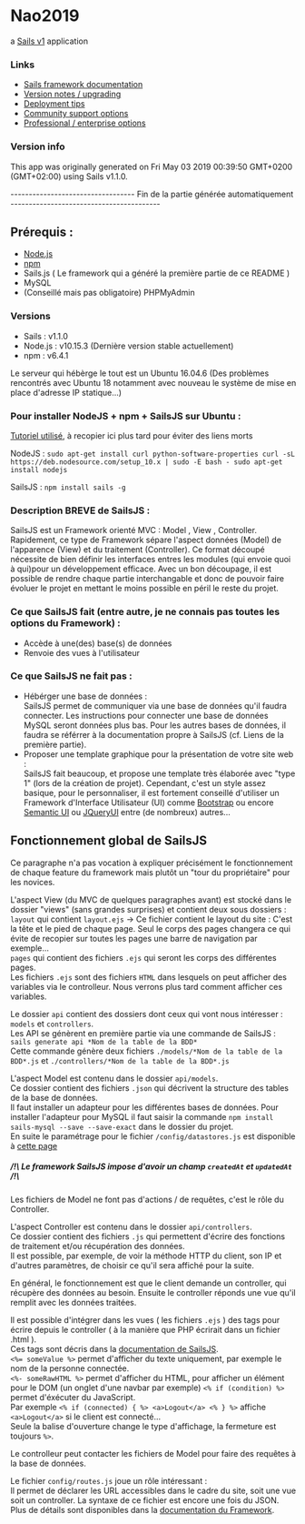 # Nao2019

a [Sails v1](https://sailsjs.com) application


### Links

+ [Sails framework documentation](https://sailsjs.com/get-started)
+ [Version notes / upgrading](https://sailsjs.com/documentation/upgrading)
+ [Deployment tips](https://sailsjs.com/documentation/concepts/deployment)
+ [Community support options](https://sailsjs.com/support)
+ [Professional / enterprise options](https://sailsjs.com/enterprise)


### Version info

This app was originally generated on Fri May 03 2019 00:39:50 GMT+0200 (GMT+02:00) using Sails v1.1.0.

---------------------------------- Fin de la partie générée automatiquement -----------------------------------------

## Prérequis :
 + [Node.js](https://nodejs.org/fr/)
 + [npm](https://www.npmjs.com/)
 + Sails.js ( Le framework qui a généré la première partie de ce README )
 + MySQL
 + (Conseillé mais pas obligatoire) PHPMyAdmin

### Versions
 + Sails : v1.1.0
 + Node.js : v10.15.3 (Dernière version stable actuellement)
 + npm : v6.4.1

Le serveur qui hébèrge le tout est un Ubuntu 16.04.6 (Des problèmes rencontrés avec Ubuntu 18 notamment avec nouveau le système de mise en place d'adresse IP statique...)

### Pour installer NodeJS + npm + SailsJS sur Ubuntu :
  [Tutoriel utilisé](https://tecadmin.net/install-latest-nodejs-npm-on-ubuntu/), à recopier ici plus tard pour éviter des liens morts
  
  NodeJS : `sudo apt-get install curl python-software-properties
	curl -sL https://deb.nodesource.com/setup_10.x | sudo -E bash -
	sudo apt-get install nodejs`

  SailsJS : `npm install sails -g`

### Description BREVE de SailsJS : 
SailsJS est un Framework orienté MVC : Model , View , Controller.  
Rapidement, ce type de Framework sépare l'aspect données (Model) de l'apparence (View) et du traitement (Controller).
Ce format découpé nécessite de bien définir les interfaces entres les modules (qui envoie quoi à qui)pour un développement efficace.
Avec un bon découpage, il est possible de rendre chaque partie interchangable et donc de pouvoir faire évoluer le projet en mettant le moins possible en péril le reste du projet.

### Ce que SailsJS fait (entre autre, je ne connais pas toutes les options du Framework) :
  + Accède à une(des) base(s) de données
  + Renvoie des vues à l'utilisateur
  
### Ce que SailsJS ne fait pas :
  + Hébérger une base de données :  
SailsJS permet de communiquer via une base de données qu'il faudra connecter. Les instructions pour connecter une base de données MySQL seront données plus bas. Pour les autres bases de données, il faudra se référrer à la documentation propre à SailsJS (cf. Liens de la première partie).
  + Proposer une template graphique pour la présentation de votre site web :  
SailsJS fait beaucoup, et propose une template très élaborée avec "type 1" (lors de la création de projet).
Cependant, c'est un style assez basique, pour le personnaliser, il est fortement conseillé d'utiliser un Framework d'Interface Utilisateur (UI) comme [Bootstrap](https://getbootstrap.com/) ou encore [Semantic UI](https://semantic-ui.com/) ou [JQueryUI](https://jqueryui.com/) entre (de nombreux) autres... 

## Fonctionnement global de SailsJS
Ce paragraphe n'a pas vocation à expliquer précisément le fonctionnement de chaque feature du framework mais plutôt un "tour du propriétaire" pour les novices.

L'aspect View (du MVC de quelques paragraphes avant) est stocké dans le dossier "views" (sans grandes surprises) et contient deux sous dossiers :  
`layout` qui contient `layout.ejs` -> Ce fichier contient le layout du site : C'est la tête et le pied de chaque page. Seul le corps des pages changera ce qui évite de recopier sur toutes les pages une barre de navigation par exemple...  
`pages` qui contient des fichiers `.ejs` qui seront les corps des différentes pages.  
Les fichiers `.ejs` sont des fichiers `HTML` dans lesquels on peut afficher des variables via le controlleur. Nous verrons plus tard comment afficher ces variables.  

Le dossier `api` contient des dossiers dont ceux qui vont nous intéresser : `models` et `controllers`.  
Les API se génèrent en première partie via une commande de SailsJS : `sails generate api *Nom de la table de la BDD*`  
Cette commande génère deux fichiers `./models/*Nom de la table de la BDD*.js` et `./controllers/*Nom de la table de la BDD*.js`

L'aspect Model est contenu dans le dossier `api/models`.  
Ce dossier contient des fichiers `.json` qui décrivent la structure des tables de la base de données.  
Il faut installer un adapteur pour les différentes bases de données.  Pour installer l'adapteur pour MySQL il faut saisir la commande `npm install sails-mysql --save --save-exact` dans le dossier du projet.  
En suite le paramétrage pour le fichier `/config/datastores.js` est disponible à [cette page](https://sailsjs.com/documentation/reference/configuration/sails-config-datastores#?using-a-local-mysql-database-in-development)  
##### /!\ Le framework SailsJS impose d'avoir un champ `createdAt` et `updatedAt` /!\   
Les fichiers de Model ne font pas d'actions / de requêtes, c'est le rôle du Controller.  

L'aspect Controller est contenu dans le dossier `api/controllers`.  
Ce dossier contient des fichiers `.js` qui permettent d'écrire des fonctions de traitement et/ou récupération des données.  
Il est possible, par exemple, de voir la méthode HTTP du client, son IP et d'autres paramètres, de choisir ce qu'il sera affiché pour la suite.  

En général, le fonctionnement est que le client demande un controller, qui récupère des données au besoin. Ensuite le controller réponds une vue qu'il remplit avec les données traitées.

Il est possible d'intégrer dans les vues ( les fichiers `.ejs` ) des tags pour écrire depuis le controller ( à la manière que PHP écrirait dans un fichier .html ).  
Ces tags sont décris dans la [documentation de SailsJS](https://sailsjs.com/documentation/concepts/views/locals).  
`<%= someValue %>` permet d'afficher du texte uniquement, par exemple le nom de la personne connectée.  
`<%- someRawHTML %>` permet d'afficher du HTML, pour afficher un élément pour le DOM (un onglet d'une navbar par exemple)
`<% if (condition) %>` permet d'éxécuter du JavaScript.  
Par exemple `<% if (connected) { %> <a>Logout</a> <% } %>` affiche `<a>Logout</a>` si le client est connecté...   
Seule la balise d'ouverture change le type d'affichage, la fermeture est toujours `%>`.

Le controlleur peut contacter les fichiers de Model pour faire des requêtes à la base de données.

Le fichier `config/routes.js` joue un rôle intéressant :  
Il permet de déclarer les URL accessibles dans le cadre du site, soit une vue soit un controller. La syntaxe de ce fichier est encore une fois du JSON. Plus de détails sont disponibles dans la [documentation du Framework](https://sailsjs.com/documentation/concepts/routes).

<!-- Internally, Sails used [`sails-generate@1.16.8`](https://github.com/balderdashy/sails-generate/tree/v1.16.8/lib/core-generators/new). -->



<!--
Note:  Generators are usually run using the globally-installed `sails` CLI (command-line interface).  This CLI version is _environment-specific_ rather than app-specific, thus over time, as a project's dependencies are upgraded or the project is worked on by different developers on different computers using different versions of Node.js, the Sails dependency in its package.json file may differ from the globally-installed Sails CLI release it was originally generated with.  (Be sure to always check out the relevant [upgrading guides](https://sailsjs.com/upgrading) before upgrading the version of Sails used by your app.  If you're stuck, [get help here](https://sailsjs.com/support).)
-->

